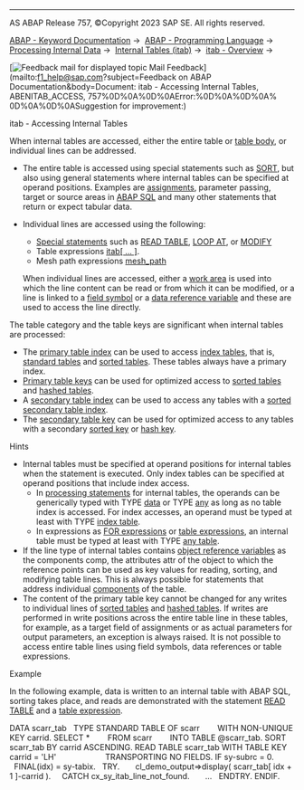   

* * *

AS ABAP Release 757, ©Copyright 2023 SAP SE. All rights reserved.

[ABAP - Keyword Documentation](javascript:call_link\('abenabap.htm'\)) →  [ABAP - Programming Language](javascript:call_link\('abenabap_reference.htm'\)) →  [Processing Internal Data](javascript:call_link\('abenabap_data_working.htm'\)) →  [Internal Tables (itab)](javascript:call_link\('abenitab.htm'\)) →  [itab - Overview](javascript:call_link\('abenitab_oview.htm'\)) → 

 [![](Mail.gif?object=Mail.gif&sap-language=EN "Feedback mail for displayed topic") Mail Feedback](mailto:f1_help@sap.com?subject=Feedback on ABAP Documentation&body=Document: itab - Accessing Internal Tables, ABENITAB_ACCESS, 757%0D%0A%0D%0AError:%0D%0A%0D%0A%
0D%0A%0D%0ASuggestion for improvement:)

itab - Accessing Internal Tables

When internal tables are accessed, either the entire table or [table body](javascript:call_link\('abentable_body_glosry.htm'\) "Glossary Entry"), or individual lines can be addressed.

-   The entire table is accessed using special statements such as [SORT](javascript:call_link\('abapsort_itab.htm'\)), but also using general statements where internal tables can be specified at operand positions. Examples are [assignments](javascript:call_link\('abapmove.htm'\)), parameter passing, target or source areas in [ABAP SQL](javascript:call_link\('abenabap_sql_glosry.htm'\) "Glossary Entry") and many other statements that return or expect tabular data.
-   Individual lines are accessed using the following:
    
    -   [Special statements](javascript:call_link\('abenitab.htm'\)) such as [READ TABLE](javascript:call_link\('abapread_table.htm'\)), [LOOP AT](javascript:call_link\('abaploop_at_itab.htm'\)), or [MODIFY](javascript:call_link\('abapmodify_itab.htm'\))
    -   Table expressions [itab\[ ... \]](javascript:call_link\('abentable_expressions.htm'\)).
    -   Mesh path expressions [mesh\_path](javascript:call_link\('abenmesh_path_expression.htm'\))
    
    When individual lines are accessed, either a [work area](javascript:call_link\('abenwork_area_glosry.htm'\) "Glossary Entry") is used into which the line content can be read or from which it can be modified, or a line is linked to a [field symbol](javascript:call_link\('abenfield_symbol_glosry.htm'\) "Glossary Entry") or a [data reference variable](javascript:call_link\('abendata_reference_variable_glosry.htm'\) "Glossary Entry") and these are used to access the line directly.
    

The table category and the table keys are significant when internal tables are processed:

-   The [primary table index](javascript:call_link\('abenprimary_table_index_glosry.htm'\) "Glossary Entry") can be used to access [index tables](javascript:call_link\('abenindex_table_glosry.htm'\) "Glossary Entry"), that is, [standard tables](javascript:call_link\('abenstandard_table_glosry.htm'\) "Glossary Entry") and [sorted tables](javascript:call_link\('abensorted_table_glosry.htm'\) "Glossary Entry"). These tables always have a primary index.
-   [Primary table keys](javascript:call_link\('abenprimary_table_key_glosry.htm'\) "Glossary Entry") can be used for optimized access to [sorted tables](javascript:call_link\('abensorted_table_glosry.htm'\) "Glossary Entry") and [hashed tables](javascript:call_link\('abenhashed_table_glosry.htm'\) "Glossary Entry").
-   A [secondary table index](javascript:call_link\('abensecondary_table_index_glosry.htm'\) "Glossary Entry") can be used to access any tables with a [sorted](javascript:call_link\('abensorted_key_glosry.htm'\) "Glossary Entry") [secondary table index](javascript:call_link\('abensecondary_table_key_glosry.htm'\) "Glossary Entry").
-   The [secondary table key](javascript:call_link\('abensecondary_table_key_glosry.htm'\) "Glossary Entry") can be used for optimized access to any tables with a secondary [sorted key](javascript:call_link\('abensorted_key_glosry.htm'\) "Glossary Entry") or [hash key](javascript:call_link\('abenhash_key_glosry.htm'\) "Glossary Entry").

Hints

-   Internal tables must be specified at operand positions for internal tables when the statement is executed. Only index tables can be specified at operand positions that include index access.
    -   In [processing statements](javascript:call_link\('abentable_processing_statements.htm'\)) for internal tables, the operands can be generically typed with TYPE [data](javascript:call_link\('abenbuilt_in_types_generic.htm'\)) or TYPE [any](javascript:call_link\('abenbuilt_in_types_generic.htm'\)) as long as no table index is accessed. For index accesses, an operand must be typed at least with TYPE [index table](javascript:call_link\('abenbuilt_in_types_generic.htm'\)).
    -   In expressions as [FOR expressions](javascript:call_link\('abenfor_itab.htm'\)) or [table expressions](javascript:call_link\('abentable_expressions.htm'\)), an internal table must be typed at least with TYPE [any table](javascript:call_link\('abenbuilt_in_types_generic.htm'\)).
-   If the line type of internal tables contains [object reference variables](javascript:call_link\('abenobject_refer_variable_glosry.htm'\) "Glossary Entry") as the components comp, the attributes attr of the object to which the reference points can be used as key values for reading, sorting, and modifying table lines. This is always possible for statements that address individual [components](javascript:call_link\('abenitab_components.htm'\)) of the table.
-   The content of the primary table key cannot be changed for any writes to individual lines of [sorted tables](javascript:call_link\('abensorted_table_glosry.htm'\) "Glossary Entry") and [hashed tables](javascript:call_link\('abenhashed_table_glosry.htm'\) "Glossary Entry"). If writes are performed in write positions across the entire table line in these tables, for example, as a target field of assignments or as actual parameters for output parameters, an exception is always raised. It is not possible to access entire table lines using field symbols, data references or table expressions.

Example

In the following example, data is written to an internal table with ABAP SQL, sorting takes place, and reads are demonstrated with the statement [READ TABLE](javascript:call_link\('abapread_table_itab_shortref.htm'\)) and a [table expression](javascript:call_link\('abentable_expression_glosry.htm'\) "Glossary Entry").

DATA scarr\_tab
  TYPE STANDARD TABLE OF scarr
       WITH NON-UNIQUE KEY carrid.
SELECT \*
       FROM scarr
       INTO TABLE @scarr\_tab.
SORT scarr\_tab BY carrid ASCENDING.
READ TABLE scarr\_tab WITH TABLE KEY carrid = 'LH'
                     TRANSPORTING NO FIELDS.
IF sy-subrc = 0.
  FINAL(idx) = sy-tabix.
  TRY.
      cl\_demo\_output=>display( scarr\_tab\[ idx + 1 \]-carrid ).
    CATCH cx\_sy\_itab\_line\_not\_found.
      ...
  ENDTRY.
ENDIF.